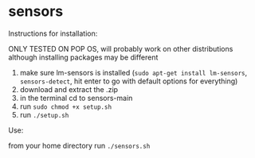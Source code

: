 # sensors
Instructions for installation:

ONLY TESTED ON POP OS, will probably work on other distributions although installing packages may be different
1) make sure lm-sensors is installed (`sudo apt-get install lm-sensors`, `sensors-detect`, hit enter to go with default options for everything)
2) download and extract the .zip
3) in the terminal cd to sensors-main
4) run `sudo chmod +x setup.sh`
5) run `./setup.sh`

Use:

from your home directory run `./sensors.sh`
